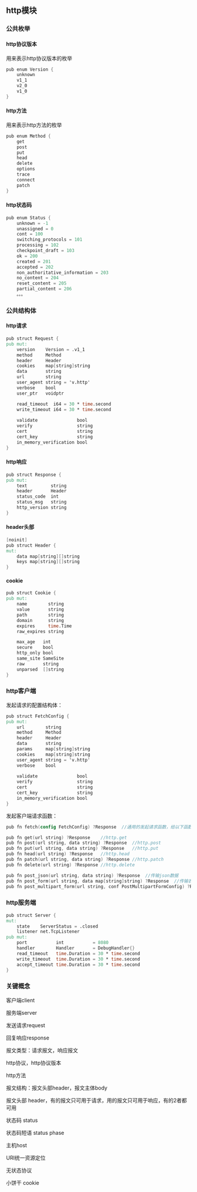 ## http模块

### 公共枚举

#### http协议版本

用来表示http协议版本的枚举

```v
pub enum Version { 
	unknown
	v1_1
	v2_0
	v1_0
}
```

#### http方法

用来表示http方法的枚举

```v
pub enum Method {
	get
	post
	put
	head
	delete
	options
	trace
	connect
	patch
}
```

#### http状态码

```v
pub enum Status {
	unknown = -1
	unassigned = 0
	cont = 100
	switching_protocols = 101
	processing = 102
	checkpoint_draft = 103
	ok = 200
	created = 201
	accepted = 202
	non_authoritative_information = 203
	no_content = 204
	reset_content = 205
	partial_content = 206
	。。。
```

### 公共结构体

#### http请求

```v
pub struct Request {
pub mut:
	version    Version = .v1_1
	method     Method
	header     Header
	cookies    map[string]string
	data       string
	url        string
	user_agent string = 'v.http'
	verbose    bool
	user_ptr   voidptr

	read_timeout  i64 = 30 * time.second
	write_timeout i64 = 30 * time.second
	
	validate               bool
	verify                 string
	cert                   string
	cert_key               string
	in_memory_verification bool 
}
```

#### http响应

```v
pub struct Response {
pub mut:
	text         string
	header       Header
	status_code  int
	status_msg   string
	http_version string
}
```

#### header头部

```v
[noinit]
pub struct Header {
mut:
	data map[string][]string
	keys map[string][]string
}
```

#### cookie

```v
pub struct Cookie {
pub mut:
	name        string
	value       string
	path        string   
	domain      string   
	expires     time.Time 
	raw_expires string   

	max_age   int
	secure    bool
	http_only bool
	same_site SameSite
	raw       string
	unparsed  []string
}
```

### http客户端

发起请求的配置结构体：

```v
pub struct FetchConfig {
pub mut:
	url        string
	method     Method
	header     Header
	data       string
	params     map[string]string
	cookies    map[string]string
	user_agent string = 'v.http'
	verbose    bool
	
	validate               bool   
	verify                 string 
	cert                   string 
	cert_key               string 
	in_memory_verification bool   
}
```

发起客户端请求函数：

```v
pub fn fetch(config FetchConfig) ?Response	//通用的发起请求函数，给以下函数统一调用

pub fn get(url string) ?Response	//http.get
pub fn post(url string, data string) ?Response	//http.post
pub fn put(url string, data string) ?Response	//http.put
pub fn head(url string) ?Response	//http.head
pub fn patch(url string, data string) ?Response	//http.patch
pub fn delete(url string) ?Response	//http.delete

pub fn post_json(url string, data string) ?Response  //传输json数据
pub fn post_form(url string, data map[string]string) ?Response	//传输表单数据
pub fn post_multipart_form(url string, conf PostMultipartFormConfig) ?Response//附件
```

### http服务端

```v
pub struct Server {
mut:
	state    ServerStatus = .closed
	listener net.TcpListener
pub mut:
	port           int           = 8080
	handler        Handler       = DebugHandler{}
	read_timeout   time.Duration = 30 * time.second
	write_timeout  time.Duration = 30 * time.second
	accept_timeout time.Duration = 30 * time.second
}
```



### 关键概念

客户端client

服务端server

发送请求request

回复响应response

报文类型：请求报文，响应报文

http协议，http协议版本

http方法

报文结构：报文头部header，报文主体body

报文头部 header，有的报文只可用于请求，用的报文只可用于响应，有的2者都可用

状态码 status

状态码短语 status phase

主机host

URI统一资源定位

无状态协议

小饼干 cookie



